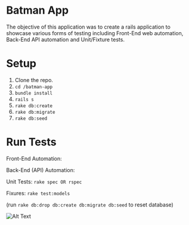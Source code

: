# Batman App

The objective of this application was to create a rails application to showcase various forms of testing including Front-End web automation, Back-End API automation and Unit/Fixture tests.

# Setup

1. Clone the repo.
2. `cd /batman-app`
3. `bundle install`
4. `rails s`
5. `rake db:create`
6. `rake db:migrate`
7. `rake db:seed`

# Run Tests

Front-End Automation:


Back-End (API) Automation:


Unit Tests:
`rake spec OR rspec`

Fixures:
`rake test:models`

(run `rake db:drop db:create db:migrate db:seed` to reset database)

![Alt Text](https://media.giphy.com/media/5DQdk5oZzNgGc/giphy.gif)
